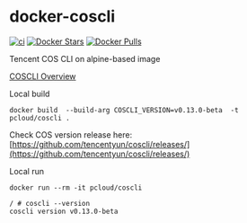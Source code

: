 # docker-coscli

[![ci](https://github.com/quangthe/docker-coscli/actions/workflows/docker.yaml/badge.svg)](https://github.com/quangthe/docker-coscli/actions/workflows/build-docker.yaml)
[![Docker Stars](https://img.shields.io/docker/stars/pcloud/coscli.svg?style=flat)](https://hub.docker.com/r/pcloud/coscli/)
[![Docker Pulls](https://img.shields.io/docker/pulls/pcloud/coscli.svg?style=flat)](https://hub.docker.com/r/pcloud/coscli/)

Tencent COS CLI on alpine-based image

[COSCLI Overview](https://www.tencentcloud.com/document/product/436/43249)

Local build
```shell
docker build  --build-arg COSCLI_VERSION=v0.13.0-beta  -t pcloud/coscli .
```

Check COS version release here: [https://github.com/tencentyun/coscli/releases/](https://github.com/tencentyun/coscli/releases/)

Local run
```shell
docker run --rm -it pcloud/coscli
```

```text
/ # coscli --version
coscli version v0.13.0-beta
```
